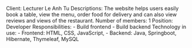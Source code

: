 Client: Lecturer Le Anh Tu
Descriptions: The website helps users easily book a table, view the menu, order food for delivery and can also view reviews and views of the restaurant.
Number of members: 1
Position: Developer
Responsibilities: 
      - Build frontend
      - Build backend
Technology in use:
      - Frontend: HTML, CSS, JavaScript, 
      - Backend: Java, Springboot, Hibernate, Thymeleaf,              MySQL
